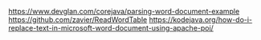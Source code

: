 https://www.devglan.com/corejava/parsing-word-document-example
https://github.com/zavier/ReadWordTable
https://kodejava.org/how-do-i-replace-text-in-microsoft-word-document-using-apache-poi/
